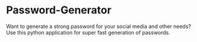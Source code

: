 # Password-Generator
Want to generate a strong password for your social media and other needs?
Use this python application for super fast generation of passwords.
